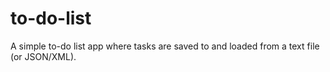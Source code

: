 # to-do-list
  A simple to-do list app where tasks are saved to and loaded from a text file (or JSON/XML).
